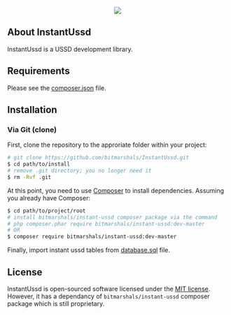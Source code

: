 <p align="center"><img src="https://avatars1.githubusercontent.com/u/30041331?v=4&s=80"></p>

## About InstantUssd

InstantUssd is a USSD development library.

Requirements
------------

Please see the [composer.json](composer.json) file.

Installation
------------

### Via Git (clone)

First, clone the repository to the approriate folder within your project:

```bash
# git clone https://github.com/bitmarshals/InstantUssd.git
$ cd path/to/install
# remove .git directory; you no longer need it
$ rm -Rvf .git
```

At this point, you need to use [Composer](https://getcomposer.org/) to install
dependencies. Assuming you already have Composer:

```bash
$ cd path/to/project/root
# install bitmarshals/instant-ussd composer package via the command
# php composer.phar require bitmarshals/instant-ussd:dev-master
# OR
$ composer require bitmarshals/instant-ussd:dev-master
```

Finally, import instant ussd tables from [database.sql](config/database.sql) file.


## License

InstantUssd is open-sourced software licensed under the [MIT license](http://opensource.org/licenses/MIT). However, it has a dependancy of <code>bitmarshals/instant-ussd</code> composer package which is still proprietary.

